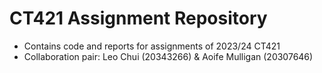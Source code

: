 
# CT421 Assignment Repository

- Contains code and reports for assignments of 2023/24 CT421
- Collaboration pair: Leo Chui (20343266) & Aoife Mulligan (20307646)
